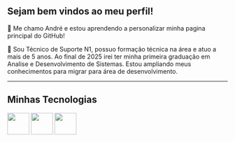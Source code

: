 ## Sejam bem vindos ao meu perfil!

:wolf: Me chamo André e estou aprendendo a personalizar minha pagina principal do GitHub! <br>

:speech_balloon: Sou Técnico de Suporte N1, possuo formação técnica na área e atuo a mais de 5 anos.
Ao final de 2025 irei ter minha primeira graduação em Analise e Desenvolvimento de Sistemas.
Estou ampliando meus conhecimentos para migrar para área de desenvolvimento. <br>

------

## Minhas Tecnologias

<img src="https://cdn.jsdelivr.net/gh/devicons/devicon@latest/icons/html5/html5-original-wordmark.svg" width="50px"/>
<img src="https://cdn.jsdelivr.net/gh/devicons/devicon@latest/icons/css3/css3-original-wordmark.svg" width="50px"/>
<img src="https://cdn.jsdelivr.net/gh/devicons/devicon@latest/icons/github/github-original-wordmark.svg" width="50px"/>

<!--
**anata90/anata90** is a ✨ _special_ ✨ repository because its `README.md` (this file) appears on your GitHub profile.

Here are some ideas to get you started:

- 🔭 I’m currently working on ...
- 🌱 I’m currently learning ...
- 👯 I’m looking to collaborate on ...
- 🤔 I’m looking for help with ...
- 💬 Ask me about ...
- 📫 How to reach me: ...
- 😄 Pronouns: ...
- ⚡ Fun fact: ...
-->
